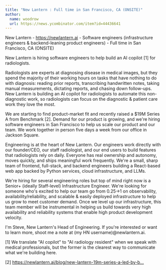 ```yaml
---
title: "New Lantern : Full time in San Francisco, CA (ONSITE)"
author:
  name: woodrow
  url: https://news.ycombinator.com/item?id=44436641
---
```


<JobNavigation />

New Lantern - <a href="https:&#x2F;&#x2F;newlantern.ai" rel="nofollow">https:&#x2F;&#x2F;newlantern.ai</a> - Software engineers (infrastructure engineers &amp; backend-leaning product engineers) - Full time in San Francisco, CA (ONSITE)

New Lantern is hiring software engineers to help build an AI copilot [1] for radiologists.

Radiologists are experts at diagnosing disease in medical images, but they spend the majority of their working hours on tasks that have nothing to do with diagnosis: reading prior reports, transcribing handwritten notes, taking manual measurements, dictating reports, and chasing down follow-ups. New Lantern is building an AI copilot for radiologists to automate this non-diagnostic work, so radiologists can focus on the diagnostic &amp; patient care work they love the most.

We are starting to find product-market fit and recently raised a $19M Series A from Benchmark [2]. Demand for our product is growing, and we&#x27;re hiring software engineers in San Francisco to help us scale our product and our team. We work together in person five days a week from our office in Jackson Square.

Engineering is at the heart of New Lantern. Our engineers work directly with our founder&#x2F;CEO, our staff radiologist, and our end users to build features that radiologists rely on daily. Everyone has real ownership and autonomy, moves quickly, and ships meaningful work frequently. We&#x27;re a small, sharp team of frontend, full-stack, and backend engineers building a React-based web app backed by Python services, cloud infrastructure, and LLMs.

We&#x27;re hiring for several engineering roles but top of mind right now is a Senior+ (ideally Staff-level) Infrastructure Engineer. We&#x27;re looking for someone who&#x27;s excited to help our team go from 0.25-&gt;1 on observability, availability&#x2F;reliability, and scalable &amp; easily deployed infrastructure to help us grow to meet customer demand. Once we level up our infrastructure, this team member will be instrumental in helping us build towards very high availability and reliability systems that enable high product development velocity.

I&#x27;m Steve, New Lantern&#x27;s Head of Engineering. If you&#x27;re interested or want to learn more, shoot me a note at (my HN username)@newlantern.ai.

[1] We translate &quot;AI copilot&quot; to &quot;AI radiology resident&quot; when we speak with medical professionals, but the former is the clearest way to communicate what we&#x27;re building here.

[2] <a href="https:&#x2F;&#x2F;newlantern.ai&#x2F;blog&#x2F;new-lantern-19m-series-a-led-by-benchmark" rel="nofollow">https:&#x2F;&#x2F;newlantern.ai&#x2F;blog&#x2F;new-lantern-19m-series-a-led-by-b...</a>
<JobApplication />
